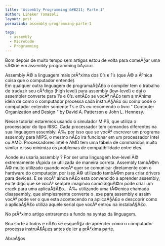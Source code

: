 ```yaml
---
title: 'Assembly Programming &#8211; Parte 1'
author: Lineker Tomazeli
layout: post
permalink: assembly-programming-parte-1

tags:
  - assembly
  - MicroCode
  - Programming
---
```

Bom depois de muito tempo sem artigos estou de volta para comeÃ§ar uma sÃ©rie em assembly programming bÃ¡sico.

Assembly Ã© a linguagem mais prÃ³xima dos 0&#8217;s e 1&#8217;s (que Ã© a Ãºnica coisa que o computador entende).  
Em qualquer outra linguagem de programaÃ§Ã£o o compiler tem o trabalho de traduzir seu cÃ³digo (high level) para assembly (low-level) e dai o assembler converte para 1&#8217;s e 0&#8217;s. entÃ£o se vocÃª nÃ£o tem a mÃ­nima ideia de como o computador processa cada instruÃ§Ã£o ou como pode o computador entender somente 1&#8217;s e 0&#8217;s eu recomendo o livro &#8221; Computer Organization and Design &#8221; by David A. Patterson e John L. Hennesy.

Nesse tutorial estaremos usando o simulador MIPS, que utiliza o processador do tipo RISC. Cada processador tem comandos diferentes na sua linguagem assembly. Ã‰ por isso que se vocÃª escrever um programa assembly para MIPS, o mesmo nÃ£o ira funcionar em um processador Intel ou AMD. Processadores Intel e AMD tem uma tabela de commandos muito similar e isso minimiza os problemas de compatibilidade entre eles.

Aonde eu usaria assembly ? Por ser uma linguagem low-level Ã© extremamente rÃ¡pida se utilizada de maneira correta. Assembly tambÃ©m Ã© muito utilizado quando vocÃª quer se comunicar diretamente com o hardware do computador, por isso Ã© utilizado tambÃ©m para criar drivers para devices. E se vocÃª ainda nÃ£o esta convencido a aprender assembly, eu te digo que se vocÃª sempre imaginou como alguÃ©m pode criar um crack para uma aplicaÃ§Ã£o&#8230; Ã‰ utilizando uma tÃ©cnica chamada disassembly, que simplesmente converte o .exe para assembly e assim vocÃª pode ver o que esta acontecendo na aplicaÃ§Ã£o e descobrir como a aplicaÃ§Ã£o utiliza aquele serial que vocÃª entrou na instalaÃ§Ã£o.

No prÃ³ximo artigo entraremos a fundo na syntax da linguagem.

Boa sorte a todos e nÃ£o se esqueÃ§a de aprender como o computador processa instruÃ§Ãµes antes de ler a prÃ³xima parte.

AbraÃ§os
